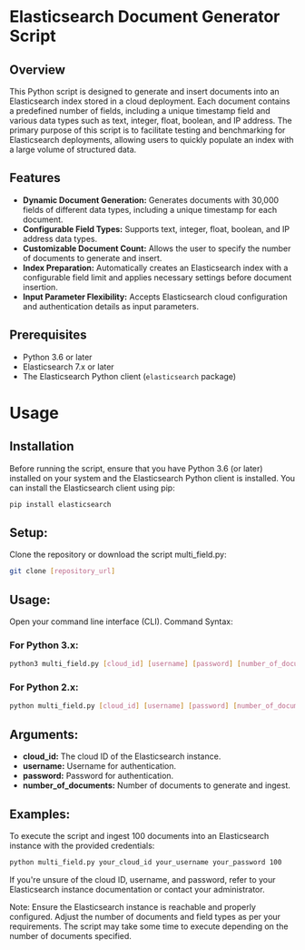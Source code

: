 # Elasticsearch Document Generator Script

## Overview

This Python script is designed to generate and insert documents into an Elasticsearch index stored in a cloud deployment. Each document contains a predefined number of fields, including a unique timestamp field and various data types such as text, integer, float, boolean, and IP address. The primary purpose of this script is to facilitate testing and benchmarking for Elasticsearch deployments, allowing users to quickly populate an index with a large volume of structured data.

## Features

- **Dynamic Document Generation:** Generates documents with 30,000 fields of different data types, including a unique timestamp for each document.
- **Configurable Field Types:** Supports text, integer, float, boolean, and IP address data types.
- **Customizable Document Count:** Allows the user to specify the number of documents to generate and insert.
- **Index Preparation:** Automatically creates an Elasticsearch index with a configurable field limit and applies necessary settings before document insertion.
- **Input Parameter Flexibility:** Accepts Elasticsearch cloud configuration and authentication details as input parameters.

## Prerequisites

- Python 3.6 or later
- Elasticsearch 7.x or later
- The Elasticsearch Python client (`elasticsearch` package)

# Usage

## Installation

Before running the script, ensure that you have Python 3.6 (or later) installed on your system and the Elasticsearch Python client is installed. You can install the Elasticsearch client using pip:

```sh
pip install elasticsearch
```

## Setup:

Clone the repository or download the script multi_field.py:
```bash
git clone [repository_url]
```

## Usage:
Open your command line interface (CLI).
Command Syntax:

### For Python 3.x:
```bash
python3 multi_field.py [cloud_id] [username] [password] [number_of_documents]
```
### For Python 2.x:
```bash
python multi_field.py [cloud_id] [username] [password] [number_of_documents]
```
## Arguments:
- **cloud_id:** The cloud ID of the Elasticsearch instance.
- **username:** Username for authentication.
- **password:** Password for authentication.
- **number_of_documents:** Number of documents to generate and ingest.

## Examples:
To execute the script and ingest 100 documents into an Elasticsearch instance with the provided credentials:

```bash
python multi_field.py your_cloud_id your_username your_password 100
```
If you're unsure of the cloud ID, username, and password, refer to your Elasticsearch instance documentation or contact your administrator.

Note:
Ensure the Elasticsearch instance is reachable and properly configured.
Adjust the number of documents and field types as per your requirements.
The script may take some time to execute depending on the number of documents specified.